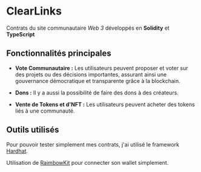 # ClearLinks

Contrats du site communautaire *Web 3* développés en **Solidity** et **TypeScript**

## Fonctionnalités principales

- **Vote Communautaire :** Les utilisateurs peuvent proposer et voter sur des projets ou des décisions importantes, assurant ainsi une gouvernance démocratique et transparente grâce à la blockchain.
  
- **Dons :** Il y a aussi la possibilité de faire des dons à des créateurs.

- **Vente de Tokens et d'NFT :** Les utilisateurs peuvent acheter des tokens liés à une communauté.

## Outils utilisés

Pour pouvoir tester simplement mes contrats, j'ai utilisé le framework [Hardhat](https://hardhat.org/).

Utilisation de [RaimbowKit](https://www.rainbowkit.com/fr) pour connecter son wallet simplement.
